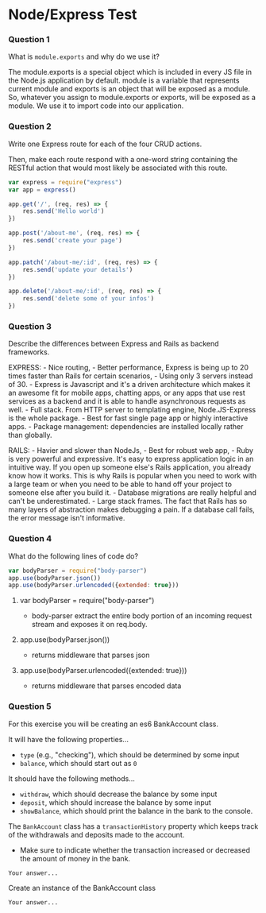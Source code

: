 # Node/Express Test

### Question 1

What is `module.exports` and why do we use it?


The module.exports is a special object which is included in every JS file in the Node.js application by default. module is a variable that represents current module and exports is an object that will be exposed as a module. So, whatever you assign to module.exports or exports, will be exposed as a module. We use it to import code into our application. 

### Question 2

Write one Express route for each of the four CRUD actions.

Then, make each route respond with a one-word string containing the RESTful action that would most likely be associated with this route.

```js
var express = require("express")
var app = express()

app.get('/', (req, res) => {
    res.send('Hello world')
})

app.post('/about-me', (req, res) => {
    res.send('create your page')
})

app.patch('/about-me/:id', (req, res) => {
    res.send('update your details')
})

app.delete('/about-me/:id', (req, res) => {
    res.send('delete some of your infos')
})

```

### Question 3

Describe the differences between Express and Rails as backend frameworks.

EXPRESS: 
    - Nice routing,
    - Better performance, Express is being up to 20 times faster than Rails for certain scenarios, 
    - Using only 3 servers instead of 30. 
    - Express is Javascript and it's a driven architecture which makes it an awesome fit for mobile apps, chatting apps, or any apps that use rest services as a backend and it is able to handle asynchronous requests as well. 
    - Full stack. From HTTP server to templating engine, Node.JS-Express is the whole package.
    - Best for fast single page app or highly interactive apps.
    - Package management: dependencies are installed locally rather than globally. 

 RAILS:
    - Havier and slower than NodeJs,
    - Best for robust web app, 
    - Ruby is very powerful and expressive. It's easy to express application logic in an intuitive way. If you open up someone else's Rails application, you already know how it works. This is why Rails is popular when you need to work with a large team or when you need to be able to hand off your project to someone else after you build it.
    - Database migrations are really helpful and can't be underestimated.
    - Large stack frames. The fact that Rails has so many layers of abstraction makes debugging a pain. If a database call fails, the error message isn't informative. 


### Question 4

What do the following lines of code do?

```js
var bodyParser = require("body-parser")
app.use(bodyParser.json())
app.use(bodyParser.urlencoded({extended: true}))
```
1. var bodyParser = require("body-parser")
    - body-parser extract the entire body portion of an     incoming request stream and exposes it on req.body.

2. app.use(bodyParser.json())
    - returns middleware that parses json

3. app.use(bodyParser.urlencoded({extended: true}))
    - returns middleware that parses encoded data

### Question 5

For this exercise you will be creating an es6 BankAccount class.

It will have the following properties...
* `type` (e.g., "checking"), which should be determined by some input
* `balance`, which should start out as `0`

It should have the following methods...
* `withdraw`, which should decrease the balance by some input
* `deposit`, which should increase the balance by some input
* `showBalance`, which should print the balance in the bank to the console.

The `BankAccount` class has a `transactionHistory` property which keeps track of the withdrawals and deposits made to the account.
* Make sure to indicate whether the transaction increased or decreased the amount of money in the bank.

```text
Your answer...
```

Create an instance of the BankAccount class

```text
Your answer...
```

